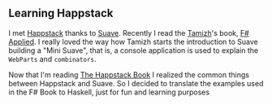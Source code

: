 ## Learning Happstack

I met [Happstack](http://www.happstack.com) thanks to [Suave](http://suave.io/). Recently I read the [Tamizh](https://twitter.com/tamizhvendan?ref_src=twsrc%5Etfw)'s book, [F# Applied](http://products.tamizhvendan.in/fsharp-applied/). I really loved the way how Tamizh starts the introduction to Suave building a "Mini Suave", that is, a console application is used to explain the `WebParts` and `combinators`. 

Now that I'm reading [The Happstack Book](http://www.happstack.com/docs/crashcourse/index.html) I realized the common things between Happstack and Suave. So I decided to translate the examples used in the F# Book to Haskell, just for fun and learning purposes
